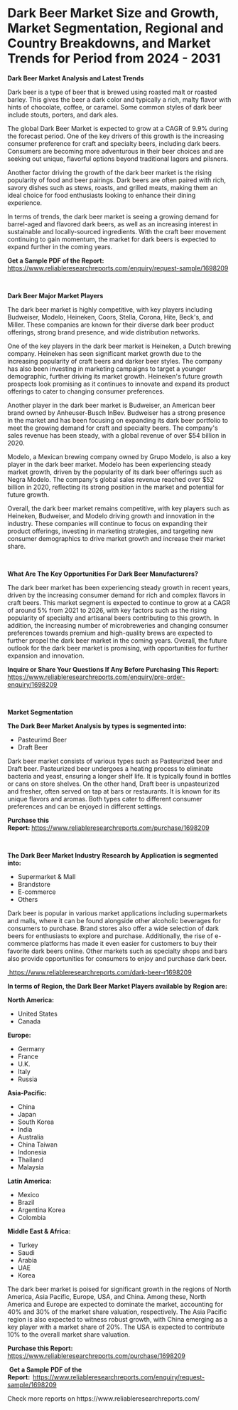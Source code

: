 <p><h1>Dark Beer Market Size and Growth, Market Segmentation, Regional and Country Breakdowns, and Market Trends for Period from 2024 -  2031</h1></p><p><strong>Dark Beer Market Analysis and Latest Trends</strong></p>
<p><p>Dark beer is a type of beer that is brewed using roasted malt or roasted barley. This gives the beer a dark color and typically a rich, malty flavor with hints of chocolate, coffee, or caramel. Some common styles of dark beer include stouts, porters, and dark ales.</p><p>The global Dark Beer Market is expected to grow at a CAGR of 9.9% during the forecast period. One of the key drivers of this growth is the increasing consumer preference for craft and specialty beers, including dark beers. Consumers are becoming more adventurous in their beer choices and are seeking out unique, flavorful options beyond traditional lagers and pilsners.</p><p>Another factor driving the growth of the dark beer market is the rising popularity of food and beer pairings. Dark beers are often paired with rich, savory dishes such as stews, roasts, and grilled meats, making them an ideal choice for food enthusiasts looking to enhance their dining experience.</p><p>In terms of trends, the dark beer market is seeing a growing demand for barrel-aged and flavored dark beers, as well as an increasing interest in sustainable and locally-sourced ingredients. With the craft beer movement continuing to gain momentum, the market for dark beers is expected to expand further in the coming years.</p></p>
<p><strong>Get a Sample PDF of the Report:&nbsp;</strong> <a href="https://www.reliableresearchreports.com/enquiry/request-sample/1698209">https://www.reliableresearchreports.com/enquiry/request-sample/1698209</a></p>
<p>&nbsp;</p>
<p><strong>Dark Beer Major Market Players</strong></p>
<p><p>The dark beer market is highly competitive, with key players including Budweiser, Modelo, Heineken, Coors, Stella, Corona, Hite, Beck's, and Miller. These companies are known for their diverse dark beer product offerings, strong brand presence, and wide distribution networks.</p><p>One of the key players in the dark beer market is Heineken, a Dutch brewing company. Heineken has seen significant market growth due to the increasing popularity of craft beers and darker beer styles. The company has also been investing in marketing campaigns to target a younger demographic, further driving its market growth. Heineken's future growth prospects look promising as it continues to innovate and expand its product offerings to cater to changing consumer preferences.</p><p>Another player in the dark beer market is Budweiser, an American beer brand owned by Anheuser-Busch InBev. Budweiser has a strong presence in the market and has been focusing on expanding its dark beer portfolio to meet the growing demand for craft and specialty beers. The company's sales revenue has been steady, with a global revenue of over $54 billion in 2020.</p><p>Modelo, a Mexican brewing company owned by Grupo Modelo, is also a key player in the dark beer market. Modelo has been experiencing steady market growth, driven by the popularity of its dark beer offerings such as Negra Modelo. The company's global sales revenue reached over $52 billion in 2020, reflecting its strong position in the market and potential for future growth.</p><p>Overall, the dark beer market remains competitive, with key players such as Heineken, Budweiser, and Modelo driving growth and innovation in the industry. These companies will continue to focus on expanding their product offerings, investing in marketing strategies, and targeting new consumer demographics to drive market growth and increase their market share.</p></p>
<p>&nbsp;</p>
<p><strong>What Are The Key Opportunities For Dark Beer Manufacturers?</strong></p>
<p><p>The dark beer market has been experiencing steady growth in recent years, driven by the increasing consumer demand for rich and complex flavors in craft beers. This market segment is expected to continue to grow at a CAGR of around 5% from 2021 to 2026, with key factors such as the rising popularity of specialty and artisanal beers contributing to this growth. In addition, the increasing number of microbreweries and changing consumer preferences towards premium and high-quality brews are expected to further propel the dark beer market in the coming years. Overall, the future outlook for the dark beer market is promising, with opportunities for further expansion and innovation.</p></p>
<p><strong>Inquire or Share Your Questions If Any Before Purchasing This Report:</strong> <a href="https://www.reliableresearchreports.com/enquiry/pre-order-enquiry/1698209">https://www.reliableresearchreports.com/enquiry/pre-order-enquiry/1698209</a></p>
<p>&nbsp;</p>
<p><strong>Market Segmentation</strong></p>
<p><strong>The Dark Beer Market Analysis by types is segmented into:</strong></p>
<p><ul><li>Pasteurimd Beer</li><li>Draft Beer</li></ul></p>
<p><p>Dark beer market consists of various types such as Pasteurized beer and Draft beer. Pasteurized beer undergoes a heating process to eliminate bacteria and yeast, ensuring a longer shelf life. It is typically found in bottles or cans on store shelves. On the other hand, Draft beer is unpasteurized and fresher, often served on tap at bars or restaurants. It is known for its unique flavors and aromas. Both types cater to different consumer preferences and can be enjoyed in different settings.</p></p>
<p><strong>Purchase this Report:&nbsp;</strong><a href="https://www.reliableresearchreports.com/purchase/1698209">https://www.reliableresearchreports.com/purchase/1698209</a></p>
<p>&nbsp;</p>
<p><strong>The Dark Beer Market Industry Research by Application is segmented into:</strong></p>
<p><ul><li>Supermarket & Mall</li><li>Brandstore</li><li>E-commerce</li><li>Others</li></ul></p>
<p><p>Dark beer is popular in various market applications including supermarkets and malls, where it can be found alongside other alcoholic beverages for consumers to purchase. Brand stores also offer a wide selection of dark beers for enthusiasts to explore and purchase. Additionally, the rise of e-commerce platforms has made it even easier for customers to buy their favorite dark beers online. Other markets such as specialty shops and bars also provide opportunities for consumers to enjoy and purchase dark beer.</p></p>
<p><a href="https://www.reliableresearchreports.com/dark-beer-r1698209">&nbsp;https://www.reliableresearchreports.com/dark-beer-r1698209</a></p>
<p><strong>In terms of Region, the Dark Beer Market Players available by Region are:</strong></p>
<p>
    <p> <strong> North America: </strong>
        <ul>
            <li>United States</li>
            <li>Canada</li>
        </ul>
        </p> 
    <p> <strong> Europe: </strong>
        <ul>
            <li>Germany</li>
            <li>France</li>
            <li>U.K.</li>
            <li>Italy</li>
            <li>Russia</li>
        </ul>
        </p> 
    <p> <strong> Asia-Pacific: </strong>
        <ul>
            <li>China</li>
            <li>Japan</li>
            <li>South Korea</li>
            <li>India</li>
            <li>Australia</li>
            <li>China Taiwan</li>
            <li>Indonesia</li>
            <li>Thailand</li>
            <li>Malaysia</li>
        </ul>
        </p> 
    <p> <strong> Latin America: </strong>
        <ul>
            <li>Mexico</li>
            <li>Brazil</li>
            <li>Argentina Korea</li>
            <li>Colombia</li>
        </ul>
        </p> 
    <p> <strong> Middle East & Africa: </strong>
        <ul>
            <li>Turkey</li>
            <li>Saudi</li>
            <li>Arabia</li>
            <li>UAE</li>
            <li>Korea</li>
        </ul>
    </p>
    </p>
<p><p>The dark beer market is poised for significant growth in the regions of North America, Asia Pacific, Europe, USA, and China. Among these, North America and Europe are expected to dominate the market, accounting for 40% and 30% of the market share valuation, respectively. The Asia Pacific region is also expected to witness robust growth, with China emerging as a key player with a market share of 20%. The USA is expected to contribute 10% to the overall market share valuation.</p></p>
<p><strong>Purchase this Report: </strong><a href="https://www.reliableresearchreports.com/purchase/1698209">https://www.reliableresearchreports.com/purchase/1698209</a></p>
<p>&nbsp;<strong>Get a Sample PDF of the Report:&nbsp;&nbsp;</strong><a href="https://www.reliableresearchreports.com/enquiry/request-sample/1698209">https://www.reliableresearchreports.com/enquiry/request-sample/1698209</a></p>
<p><strong></strong></p>
<p>Check more reports on https://www.reliableresearchreports.com/</p>
